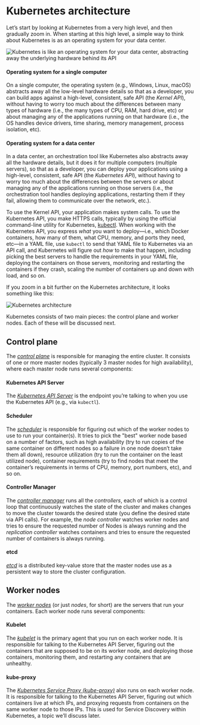 # Kubernetes architecture

Let’s start by looking at Kubernetes from a very high level, and then gradually zoom in. When starting at this high
level, a simple way to think about Kubernetes is as an operating system for your data center.

![Kubernetes is like an operating system for your data center, abstracting away the underlying hardware behind its API](/img/guides/build-it-yourself/kubernetes-cluster/kubernetes-simple.png)

<div className="dlist">

#### Operating system for a single computer

On a single computer, the operating system (e.g., Windows, Linux, macOS) abstracts away all the low-level hardware
details so that as a developer, you can build apps against a high-level, consistent, safe API (the _Kernel API_),
without having to worry too much about the differences between many types of hardware (i.e., the many types of CPU,
RAM, hard drive, etc) or about managing any of the applications running on that hardware (i.e., the OS handles device
drivers, time sharing, memory management, process isolation, etc).

#### Operating system for a data center

In a data center, an orchestration tool like Kubernetes also abstracts away all the hardware details, but it does it
for multiple computers (multiple servers), so that as a developer, you can deploy your applications using a
high-level, consistent, safe API (the _Kubernetes API_), without having to worry too much about the differences
between the servers or about managing any of the applications running on those servers (i.e., the orchestration tool
handles deploying applications, restarting them if they fail, allowing them to communicate over the network, etc.).


</div>

To use the Kernel API, your application makes system calls. To use the Kubernetes API, you make HTTPS calls, typically
by using the official command-line utility for Kubernetes,
[kubectl](https://kubernetes.io/docs/reference/kubectl/overview/). When working with the Kubernetes API, you express
_what_ you want to deploy—i.e., which Docker containers, how many of them, what CPU, memory, and ports they need,
etc—in a YAML file, use `kubectl` to send that YAML file to Kubernetes via an API call, and Kubernetes will
figure out _how_ to make that happen, including picking the best servers to handle the requirements in your YAML file,
deploying the containers on those servers, monitoring and restarting the containers if they crash, scaling the number
of containers up and down with load, and so on.

If you zoom in a bit further on the Kubernetes architecture, it looks something like this:

![Kubernetes architecture](/img/guides/build-it-yourself/kubernetes-cluster/kubernetes-architecture.png)

Kubernetes consists of two main pieces: the control plane and worker nodes. Each of these will be discussed next.

## Control plane

The _[control plane](https://kubernetes.io/docs/concepts/#kubernetes-control-plane)_ is responsible for managing the
entire cluster. It consists of one or more master nodes (typically 3 master nodes for high availability), where each
master node runs several components:

<div className="dlist">

#### Kubernetes API Server

The _[Kubernetes API Server](https://kubernetes.io/docs/reference/command-line-tools-reference/kube-apiserver/)_ is the
endpoint you’re talking to when you use the Kubernetes API (e.g., via `kubectl`).

#### Scheduler

The _[scheduler](https://kubernetes.io/docs/reference/command-line-tools-reference/kube-scheduler/)_ is responsible for
figuring out which of the worker nodes to use to run your container(s). It tries to pick the "best" worker node based
on a number of factors, such as high availability (try to run copies of the same container on different nodes so a
failure in one node doesn’t take them all down), resource utilization (try to run the container on the least utilized
node), container requirements (try to find nodes that meet the container’s requirements in terms of CPU, memory, port
numbers, etc), and so on.

#### Controller Manager

The _[controller manager](https://kubernetes.io/docs/reference/command-line-tools-reference/kube-controller-manager/)_
runs all the _controllers_, each of which is a control loop that continuously watches the state of the cluster and
makes changes to move the cluster towards the desired state (you define the desired state via API calls). For
example, the _node controller_ watches worker nodes and tries to ensure the requested number of Nodes is always
running and the _replication controller_ watches containers and tries to ensure the requested number of containers is
always running.

#### etcd

_[etcd](https://etcd.io)_ is a distributed key-value store that the master nodes use as a persistent way to store the
cluster configuration.


</div>

## Worker nodes

The _[worker nodes](https://kubernetes.io/docs/concepts/architecture/nodes/)_ (or just _nodes_, for short) are the
servers that run your containers. Each worker node runs several components:

<div className="dlist">

#### Kubelet

The _[kubelet](https://kubernetes.io/docs/reference/command-line-tools-reference/kubelet/)_ is the primary agent that
you run on each worker node. It is responsible for talking to the Kubernetes API Server, figuring out the containers
that are supposed to be on its worker node, and deploying those containers, monitoring them, and restarting any
containers that are unhealthy.

#### kube-proxy

The _[Kubernetes Service Proxy (kube-proxy)](https://kubernetes.io/docs/reference/command-line-tools-reference/kube-proxy/)_
also runs on each worker node. It is responsible for talking to the Kubernetes API Server, figuring out which
containers live at which IPs, and proxying requests from containers on the same worker node to those IPs. This is
used for Service Discovery within Kubernetes, a topic we’ll discuss later.


</div>
